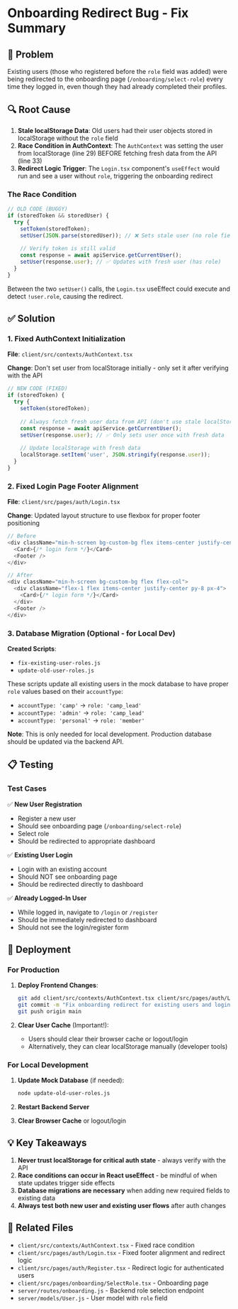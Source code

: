# Onboarding Redirect Bug - Fix Summary

## 🐛 **Problem**

Existing users (those who registered before the `role` field was added) were being redirected to the onboarding page (`/onboarding/select-role`) every time they logged in, even though they had already completed their profiles.

## 🔍 **Root Cause**

1. **Stale localStorage Data**: Old users had their user objects stored in localStorage without the `role` field
2. **Race Condition in AuthContext**: The `AuthContext` was setting the user from localStorage (line 29) BEFORE fetching fresh data from the API (line 33)
3. **Redirect Logic Trigger**: The `Login.tsx` component's `useEffect` would run and see a user without `role`, triggering the onboarding redirect

### The Race Condition

```typescript
// OLD CODE (BUGGY)
if (storedToken && storedUser) {
  try {
    setToken(storedToken);
    setUser(JSON.parse(storedUser)); // ❌ Sets stale user (no role field)
    
    // Verify token is still valid
    const response = await apiService.getCurrentUser();
    setUser(response.user); // ✅ Updates with fresh user (has role)
  }
}
```

Between the two `setUser()` calls, the `Login.tsx` useEffect could execute and detect `!user.role`, causing the redirect.

## ✅ **Solution**

### 1. Fixed AuthContext Initialization

**File**: `client/src/contexts/AuthContext.tsx`

**Change**: Don't set user from localStorage initially - only set it after verifying with the API

```typescript
// NEW CODE (FIXED)
if (storedToken) {
  try {
    setToken(storedToken);
    
    // Always fetch fresh user data from API (don't use stale localStorage)
    const response = await apiService.getCurrentUser();
    setUser(response.user); // ✅ Only sets user once with fresh data
    
    // Update localStorage with fresh data
    localStorage.setItem('user', JSON.stringify(response.user));
  }
}
```

### 2. Fixed Login Page Footer Alignment

**File**: `client/src/pages/auth/Login.tsx`

**Change**: Updated layout structure to use flexbox for proper footer positioning

```typescript
// Before
<div className="min-h-screen bg-custom-bg flex items-center justify-center py-8 px-4">
  <Card>{/* login form */}</Card>
  <Footer />
</div>

// After
<div className="min-h-screen bg-custom-bg flex flex-col">
  <div className="flex-1 flex items-center justify-center py-8 px-4">
    <Card>{/* login form */}</Card>
  </div>
  <Footer />
</div>
```

### 3. Database Migration (Optional - for Local Dev)

**Created Scripts**:
- `fix-existing-user-roles.js`
- `update-old-user-roles.js`

These scripts update all existing users in the mock database to have proper `role` values based on their `accountType`:
- `accountType: 'camp'` → `role: 'camp_lead'`
- `accountType: 'admin'` → `role: 'camp_lead'`
- `accountType: 'personal'` → `role: 'member'`

**Note**: This is only needed for local development. Production database should be updated via the backend API.

## 📋 **Testing**

### Test Cases

✅ **New User Registration**
- Register a new user
- Should see onboarding page (`/onboarding/select-role`)
- Select role
- Should be redirected to appropriate dashboard

✅ **Existing User Login**
- Login with an existing account
- Should NOT see onboarding page
- Should be redirected directly to dashboard

✅ **Already Logged-In User**
- While logged in, navigate to `/login` or `/register`
- Should be immediately redirected to dashboard
- Should not see the login/register form

## 🚀 **Deployment**

### For Production

1. **Deploy Frontend Changes**:
   ```bash
   git add client/src/contexts/AuthContext.tsx client/src/pages/auth/Login.tsx
   git commit -m "Fix onboarding redirect for existing users and login page footer"
   git push origin main
   ```

2. **Clear User Cache** (Important!):
   - Users should clear their browser cache or logout/login
   - Alternatively, they can clear localStorage manually (developer tools)

### For Local Development

1. **Update Mock Database** (if needed):
   ```bash
   node update-old-user-roles.js
   ```

2. **Restart Backend Server**

3. **Clear Browser Cache** or logout/login

## 💡 **Key Takeaways**

1. **Never trust localStorage for critical auth state** - always verify with the API
2. **Race conditions can occur in React useEffect** - be mindful of when state updates trigger side effects
3. **Database migrations are necessary** when adding new required fields to existing data
4. **Always test both new user and existing user flows** after auth changes

## 📝 **Related Files**

- `client/src/contexts/AuthContext.tsx` - Fixed race condition
- `client/src/pages/auth/Login.tsx` - Fixed footer alignment and redirect logic
- `client/src/pages/auth/Register.tsx` - Redirect logic for authenticated users
- `client/src/pages/onboarding/SelectRole.tsx` - Onboarding page
- `server/routes/onboarding.js` - Backend role selection endpoint
- `server/models/User.js` - User model with `role` field

